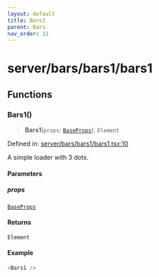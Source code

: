 ```yaml
---
layout: default
title: Bars1
parent: Bars
nav_order: 12
---
```

# server/bars/bars1/bars1

## Functions

### Bars1()

> **Bars1**(`props`: [`BaseProps`](../../common/base/base/README.md#baseprops)): `Element`

Defined in: [server/bars/bars1/bars1.tsx:10](https://github.com/react18-tools/turborepo-template/blob/9aed226e0a462eecb38c430b808d850b106bbe8c/lib/src/server/bars/bars1/bars1.tsx#L10)

A simple loader with 3 dots.

#### Parameters

##### props

[`BaseProps`](../../common/base/base/README.md#baseprops)

#### Returns

`Element`

#### Example

```ts
<Bars1 />
```
